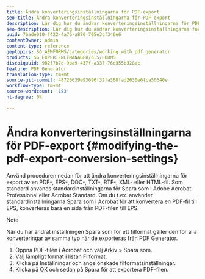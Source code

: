 ```yaml
---
title: Ändra konverteringsinställningarna för PDF-export
seo-title: Ändra konverteringsinställningarna för PDF-export
description: Lär dig hur du ändrar konverteringsinställningarna för PDF-export.
seo-description: Lär dig hur du ändrar konverteringsinställningarna för PDF-export.
uuid: 7bade010-f422-4a76-a876-705e3cf346e6
contentOwner: admin
content-type: reference
geptopics: SG_AEMFORMS/categories/working_with_pdf_generator
products: SG_EXPERIENCEMANAGER/6.5/FORMS
discoiquuid: 982f7b7e-9ba9-437f-a337-76c355b328ac
feature: PDF Generator
translation-type: tm+mt
source-git-commit: 48726639e93696f32fa368fad2630e6fca50640e
workflow-type: tm+mt
source-wordcount: '183'
ht-degree: 0%

---
```



# Ändra konverteringsinställningarna för PDF-export {#modifying-the-pdf-export-conversion-settings}

Använd proceduren nedan för att ändra konverteringsinställningarna för export av en PDF-, EPS-, DOC-, TXT-, RTF-, XML- eller HTML-fil. Som standard används standardinställningarna för Spara som i Adobe Acrobat Professional eller Acrobat Standard. Om du t.ex. använder standardinställningarna Spara som i Acrobat för att konvertera en PDF-fil till EPS, konverteras bara en sida från PDF-filen till EPS.

>[!NOTE]
>
>När du har ändrat inställningen Spara som för ett filformat gäller den för alla konverteringar av samma typ när de exporteras från PDF Generator.

1. Öppna PDF-filen i Acrobat och välj Arkiv > Spara som.
1. Välj lämpligt format i listan Filformat.
1. Klicka på Inställningar och ange önskade filformatsinställningar.
1. Klicka på OK och sedan på Spara för att exportera PDF-filen.

